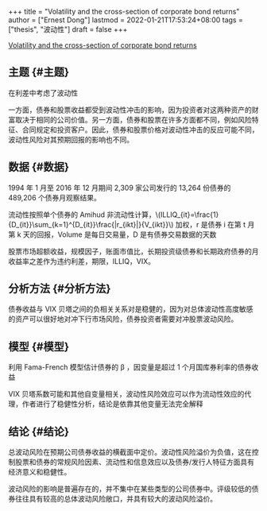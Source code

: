 +++
title = "Volatility and the cross-section of corporate bond returns"
author = ["Ernest Dong"]
lastmod = 2022-01-21T17:53:24+08:00
tags = ["thesis", "波动性"]
draft = false
+++

[Volatility and the cross-section of corporate bond returns](https://www.sciencedirect.com/science/article/pii/S0304405X19300248)


## 主题 {#主题}

在利差中考虑了波动性

一方面，债券和股票收益都受到波动性冲击的影响，因为投资者对这两种资产的财富取决于相同的公司价值。另一方面，债券和股票在许多方面都不同，例如风险特征、合同规定和投资客户。因此，债券和股票价格对波动性冲击的反应可能不同，波动性风险对其预期回报的影响也不同。


## 数据 {#数据}

1994 年 1 月至 2016 年 12 月期间 2,309 家公司发行的 13,264 份债券的 489,206 个债券月观察结果。

流动性按照单个债券的 Amihud 非流动性计算，\\(ILLIQ\_{it}=\frac{1}{D\_{it}}\sum\_{k=1}^{D\_{it}}\frac{|r\_{ikt}|}{V\_{ikt}}\\) 加权，r 是债券 i 在第 t 月 第 k 天的回报，Volume 是每日交易量，D 是有债券交易数据的天数

股票市场超额收益，规模因子，账面市值比，长期投资级债券和长期政府债券的月收益率之差作为违约利差，期限，ILLIQ，VIX。


## 分析方法 {#分析方法}

债券收益与 VIX 贝塔之间的负相关关系对是稳健的，因为对总体波动性高度敏感的资产可以很好地对冲下行市场风险，债券投资者需要对冲股票波动风险。


## 模型 {#模型}

利用  Fama-French 模型估计债券的 &beta; ，因变量是超过 1 个月国库券利率的债券收益

VIX 贝塔系数可能和其他自变量相关，波动性风险效应可以作为流动性效应的代理，作者进行了稳健性分析，结论是依靠其他变量无法完全解释


## 结论 {#结论}

总波动风险在预期公司债券收益的横截面中定价。波动性风险溢价为负值，这在控制股票和债券的常规风险因素、流动性和信息效应以及债券/发行人特征方面具有经济意义和稳健性。

波动风险的影响是普遍存在的，并不集中在某些类型的公司债券中。评级较低的债券往往具有较高的总体波动风险敞口，并具有较大的波动风险溢价。

<style>.csl-entry{text-indent: -1.5em; margin-left: 1.5em;}</style><div class="csl-bib-body">
</div>
